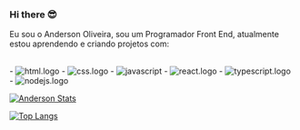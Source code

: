 ### Hi there 😎 

Eu sou o Anderson Oliveira, sou um Programador Front End, atualmente estou aprendendo e criando projetos com:
<br>
<br>
<div>
  - <img src="https://img.shields.io/badge/HTML5-E34F26?style=for-the-badge&logo=html5&logoColor=white" alt="html.logo" />
  - <img src="https://img.shields.io/badge/CSS3-1572B6?style=for-the-badge&logo=css3&logoColor=white" alt="css.logo"/>
  - <img src="https://img.shields.io/badge/JavaScript-F7DF1E?style=for-the-badge&logo=javascript&logoColor=black" alt="javascript"/>
  - <img src="https://img.shields.io/badge/React-20232A?logo=react&logoColor=61DAFB&style=for-the-badge" alt="react.logo"/> 
  - <img src="https://img.shields.io/badge/TypeScript-007ACC?logo=typescript&logoColor=white&style=for-the-badge" alt="typescript.logo" /> 
  - <img src="https://img.shields.io/badge/Node.js-43853D?logo=node.js&logoColor=white&style=for-the-badge" alt="nodejs.logo" /> 
</div>

[![Anderson Stats](https://github-readme-stats.vercel.app/api?username=anderjustino)](https://github.com/anuraghazra/github-readme-stats)

[![Top Langs](https://github-readme-stats.vercel.app/api/top-langs/?username=anderjustino)](https://github.com/anuraghazra/github-readme-stats)
